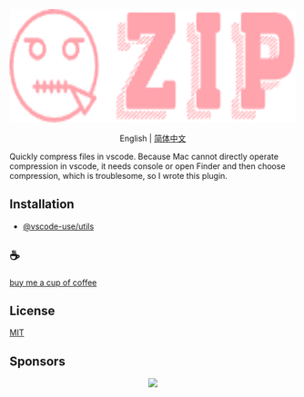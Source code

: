 <p align="center">
<img height="200" src="./icon.png" alt="vscode starter">
</p>
<p align="center"> English | <a href="./README_zh.md">简体中文</a></p>

Quickly compress files in vscode. Because Mac cannot directly operate compression in vscode, it needs console or open Finder and then choose compression, which is troublesome, so I wrote this plugin.

## Installation

- [@vscode-use/utils](https://github.com/vscode-use/utils)

## :coffee:

[buy me a cup of coffee](https://github.com/Simon-He95/sponsor)

## License

[MIT](./license)

## Sponsors

<p align="center">
  <a href="https://cdn.jsdelivr.net/gh/Simon-He95/sponsor/sponsors.svg">
    <img src="https://cdn.jsdelivr.net/gh/Simon-He95/sponsor/sponsors.png"/>
  </a>
</p>
